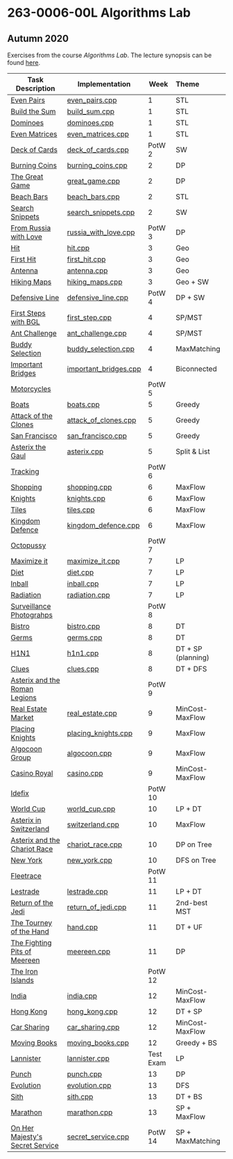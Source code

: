 # 263-0006-00L Algorithms Lab

## Autumn 2020

 Exercises from the course *Algorithms Lab*. The lecture synopsis can be found [here](https://www.cadmo.ethz.ch/education/lectures/HS20/algolab/index.html).

| Task Description                                             | Implementation                                     | Week      | Theme              |
| ------------------------------------------------------------ | -------------------------------------------------- | --------- | :----------------- |
| [Even Pairs](tasks/even_pairs.pdf)                           | [even_pairs.cpp](src/even_pairs.cpp)               | 1         | STL                |
| [Build the Sum](tasks/build_sum.pdf)                         | [build_sum.cpp](src/build_sum.cpp)                 | 1         | STL                |
| [Dominoes](tasks/dominoes.pdf)                               | [dominoes.cpp](src/dominoes.cpp)                   | 1         | STL                |
| [Even Matrices](tasks/even_matrices.pdf)                     | [even_matrices.cpp](src/even_matrices.cpp)         | 1         | STL                |
| [Deck of Cards](tasks/deck_of_cards.pdf)                     | [deck_of_cards.cpp](src/deck_of_cards.cpp)         | PotW 2    | SW                 |
| [Burning Coins](tasks/burning_coins.pdf)                     | [burning_coins.cpp](src/burning_coins.cpp)         | 2         | DP                 |
| [The Great Game](tasks/great_game.pdf)                       | [great_game.cpp](src/great_game.cpp)               | 2         | DP                 |
| [Beach Bars](tasks/beach_bars.pdf)                           | [beach_bars.cpp](src/beach_bars.cpp)               | 2         | STL                |
| [Search Snippets](tasks/search_snippets.pdf)                 | [search_snippets.cpp](src/search_snippets.cpp)     | 2         | SW                 |
| [From Russia with Love](tasks/russia_with_love.pdf)          | [russia_with_love.cpp](src/russia_with_love.cpp)   | PotW 3    | DP                 |
| [Hit](tasks/hit.pdf)                                         | [hit.cpp](src/hit.cpp)                             | 3         | Geo                |
| [First Hit](tasks/first_hit.pdf)                             | [first_hit.cpp](src/first_hit.cpp)                 | 3         | Geo                |
| [Antenna](tasks/antenna.pdf)                                 | [antenna.cpp](src/antenna.cpp)                     | 3         | Geo                |
| [Hiking Maps](tasks/hiking_maps.pdf)                         | [hiking_maps.cpp](src/hiking_maps.cpp)             | 3         | Geo + SW           |
| [Defensive Line](tasks/defensive_line.pdf)                   | [defensive_line.cpp](src/defensive_line.cpp)       | PotW 4    | DP + SW            |
| [First Steps with BGL](tasks/first_steps_with_BGL.pdf)       | [first_step.cpp](src/first_step.cpp)               | 4         | SP/MST             |
| [Ant Challenge](tasks/ant_challenge.pdf)                     | [ant_challenge.cpp](src/ant_challenge.cpp)         | 4         | SP/MST             |
| [Buddy Selection](tasks/buddy_selection.pdf)                 | [buddy_selection.cpp](src/buddy_selection.cpp)     | 4         | MaxMatching        |
| [Important Bridges](tasks/important_bridges.pdf)             | [important_bridges.cpp](src/important_bridges.cpp) | 4         | Biconnected        |
| [Motorcycles](tasks/motorcycles.pdf)                         |                                                    | PotW 5    |                    |
| [Boats](tasks/boats.pdf)                                     | [boats.cpp](src/boats.cpp)                         | 5         | Greedy             |
| [Attack of the Clones](tasks/attack_of_clones.pdf)           | [attack_of_clones.cpp](src/attack_of_clones.cpp)   | 5         | Greedy             |
| [San Francisco](tasks/san_francisco.pdf)                     | [san_francisco.cpp](src/san_francisco.cpp)         | 5         | Greedy             |
| [Asterix the Gaul](tasks/asterix_the_gaul.pdf)               | [asterix.cpp](src/asterix.cpp)                     | 5         | Split & List       |
| [Tracking](tasks/tracking.pdf)                               |                                                    | PotW 6    |                    |
| [Shopping](tasks/shopping.pdf)                               | [shopping.cpp](src/shopping.cpp)                   | 6         | MaxFlow            |
| [Knights](tasks/knights.pdf)                                 | [knights.cpp](src/knights.cpp)                     | 6         | MaxFlow            |
| [Tiles](tasks/tiles.pdf)                                     | [tiles.cpp](src/tiles.cpp)                         | 6         | MaxFlow            |
| [Kingdom Defence](tasks/kingdom_defence.pdf)                 | [kingdom_defence.cpp](src/kingdom_defence.cpp)     | 6         | MaxFlow            |
| [Octopussy](tasks/octopussy.pdf)                             |                                                    | PotW 7    |                    |
| [Maximize it](tasks/maximize_it.pdf)                         | [maximize_it.cpp](src/maximize_it.cpp)             | 7         | LP                 |
| [Diet](tasks/diet.pdf)                                       | [diet.cpp](src/diet.cpp)                           | 7         | LP                 |
| [Inball](tasks/inball.pdf)                                   | [inball.cpp](src/inball.cpp)                       | 7         | LP                 |
| [Radiation](tasks/radiation.pdf)                             | [radiation.cpp](src/radiation.cpp)                 | 7         | LP                 |
| [Surveillance Photograhps](tasks/surveillance_photographs.pdf) |                                                    | PotW 8    |                    |
| [Bistro](tasks/bistro.pdf)                                   | [bistro.cpp](src/bistro.cpp)                       | 8         | DT                 |
| [Germs](tasks/germs.pdf)                                     | [germs.cpp](src/germs.cpp)                         | 8         | DT                 |
| [H1N1](tasks/h1n1.pdf)                                       | [h1n1.cpp](src/h1n1.cpp)                           | 8         | DT + SP (planning) |
| [Clues](tasks/clues.pdf)                                     | [clues.cpp](src/clues.cpp)                         | 8         | DT + DFS           |
| [Asterix and the Roman Legions](tasks/roman_legions.pdf)     |                                                    | PotW 9    |                    |
| [Real Estate Market](tasks/real_estate_market.pdf)           | [real_estate.cpp](src/real_estate.cpp)             | 9         | MinCost-MaxFlow    |
| [Placing Knights](tasks/placing_knights.pdf)                 | [placing_knights.cpp](src/placing_knights.cpp)     | 9         | MaxFlow            |
| [Algocoon Group](tasks/algocoon_group.pdf)                   | [algocoon.cpp](src/algocoon.cpp)                   | 9         | MaxFlow            |
| [Casino Royal](tasks/casino_royal.pdf)                       | [casino.cpp](src/casino.cpp)                       | 9         | MinCost-MaxFlow    |
| [Idefix](tasks/idefix.pdf)                                   |                                                    | PotW 10   |                    |
| [World Cup](tasks/world_cup.pdf)                             | [world_cup.cpp](src/world_cup.cpp)                 | 10        | LP + DT            |
| [Asterix in Switzerland](tasks/switzerland.pdf)              | [switzerland.cpp](src/switzerland.cpp)             | 10        | MaxFlow            |
| [Asterix and the Chariot Race](tasks/chariot_race.pdf)       | [chariot_race.cpp](src/chariot_race.cpp)           | 10        | DP on Tree         |
| [New York](tasks/new_york.pdf)                               | [new_york.cpp](src/new_york.cpp)                   | 10        | DFS on Tree        |
| [Fleetrace](tasks/fleetrace.pdf)                             |                                                    | PotW 11   |                    |
| [Lestrade](tasks/lestrade.pdf)                               | [lestrade.cpp](src/lestrade.cpp)                   | 11        | LP + DT            |
| [Return of the Jedi](tasks/return_of_the_jedi.pdf)           | [return_of_jedi.cpp](src/return_of_jedi.cpp)       | 11        | 2nd-best MST       |
| [The Tourney of the Hand](tasks/tourney_of_hand.pdf)         | [hand.cpp](src/hand.cpp)                           | 11        | DT + UF            |
| [The Fighting Pits of Meereen](tasks/fighting_pits_of_meereen.pdf) | [meereen.cpp](src/meereen.cpp)                     | 11        | DP                 |
| [The Iron Islands](tasks/iron_islands.pdf)                   |                                                    | PotW 12   |                    |
| [India](tasks/india.pdf)                                     | [india.cpp](src/india.cpp)                         | 12        | MinCost-MaxFlow    |
| [Hong Kong](tasks/hong_kong.pdf)                             | [hong_kong.cpp](src/hong_kong.cpp)                 | 12        | DT + SP            |
| [Car Sharing](tasks/car_sharing.pdf)                         | [car_sharing.cpp](src/car_sharing.cpp)             | 12        | MinCost-MaxFlow    |
| [Moving Books](tasks/moving_books.pdf)                       | [moving_books.cpp](src/moving_books.cpp)           | 12        | Greedy + BS        |
| [Lannister](tasks/lannister.pdf)                             | [lannister.cpp](src/lannister.cpp)                 | Test Exam | LP                 |
| [Punch](tasks/punch.pdf)                                     | [punch.cpp](src/punch.cpp)                         | 13        | DP                 |
| [Evolution](tasks/evolution.pdf)                             | [evolution.cpp](src/evolution.cpp)                 | 13        | DFS                |
| [Sith](tasks/sith.pdf)                                       | [sith.cpp](src/sith.cpp)                           | 13        | DT + BS            |
| [Marathon](tasks/marathon.pdf)                               | [marathon.cpp](src/marathon.cpp)                   | 13        | SP + MaxFlow       |
| [On Her Majesty's Secret Service](tasks/secret_service.pdf)  | [secret_service.cpp](src/secret_service.cpp)       | PotW 14   | SP + MaxMatching   |

